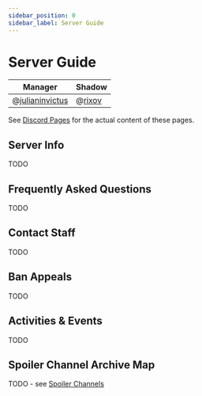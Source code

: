 ```yaml
---
sidebar_position: 0
sidebar_label: Server Guide
---
```


# Server Guide

| Manager                               | Shadow                        |
| ------------------------------------- | ----------------------------- |
| @[julianinvictus](621018366655725570) | @[rixov](1289511684058120193) |

See [Discord Pages](../discord-pages) for the actual content of these pages.

## Server Info

TODO

## Frequently Asked Questions

TODO

## Contact Staff

TODO

## Ban Appeals

TODO

## Activities & Events

TODO

## Spoiler Channel Archive Map

TODO - see [Spoiler Channels](./channels/archived-channels#spoilers-archive)

